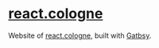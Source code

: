 # [react.cologne](https://react.cologne)

Website of [react.cologne](https://react.cologne), built with [Gatbsy](https://www.gatsbyjs.org).
